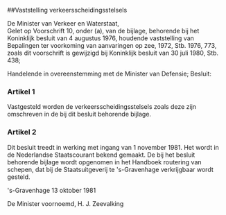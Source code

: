 <meta http-equiv='Content-Type' content='text/html; charset=utf-8' />

##Vaststelling verkeersscheidingsstelsels

De Minister van Verkeer en Waterstaat,  
Gelet op Voorschrift 10, onder (a), van de bijlage, behorende bij het Koninklijk besluit van 4 augustus 1976, houdende vaststelling van Bepalingen ter voorkoming van aanvaringen op zee, 1972, Stb. 1976, 773, zoals dit voorschrift is gewijzigd bij Koninklijk besluit van 30 juli 1980, Stb. 438;

Handelende in overeenstemming met de Minister van Defensie;
Besluit:    

### Artikel  1  

Vastgesteld worden de verkeersscheidingsstelsels zoals deze zijn omschreven in de bij dit besluit behorende bijlage. 

### Artikel  2  

Dit besluit treedt in werking met ingang van 1 november 1981. Het wordt in de Nederlandse Staatscourant bekend gemaakt. 
De bij het besluit behorende bijlage wordt opgenomen in het Handboek routering van schepen, dat bij de Staatsuitgeverij te 's-Gravenhage verkrijgbaar wordt gesteld.   

's-Gravenhage 
13 oktober 1981    

De 
Minister voornoemd, 
H. J. Zeevalking      
